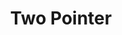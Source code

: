 ---
layout: tag
permalink: /tags/twopointer/
taxonomy: two_pointer
title: "Two Pointer"

author_profile: true
sidebar:
  nav: "docs"
---
